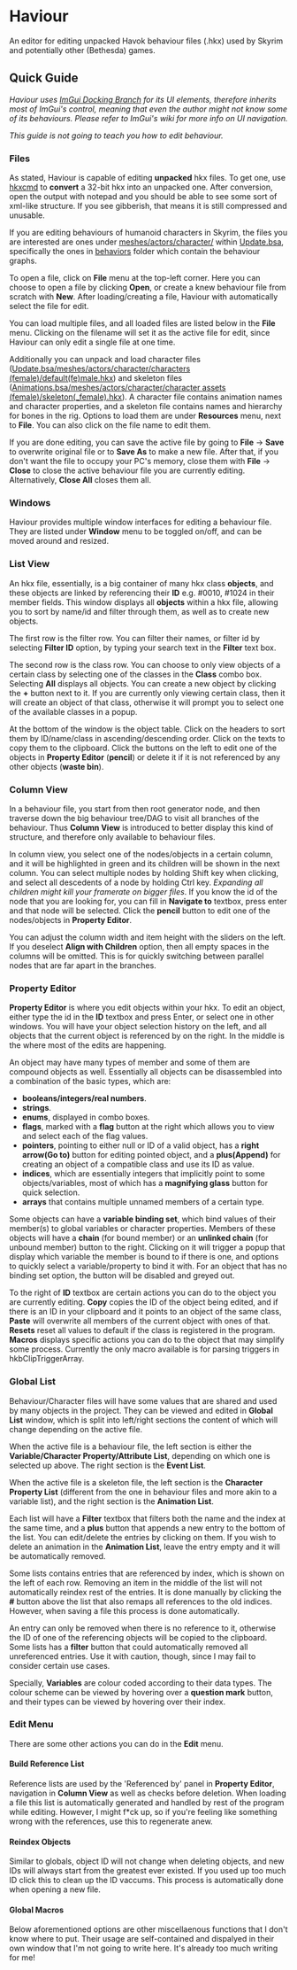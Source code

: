 # Haviour
An editor for editing unpacked Havok behaviour files (.hkx) used by Skyrim and potentially other (Bethesda) games.

## Quick Guide
*Haviour uses [ImGui Docking Branch](https://github.com/ocornut/imgui/tree/docking) for its UI elements, therefore inherits most of ImGui's control, meaning that even the author might not know some of its behaviours. Please refer to ImGui's wiki for more info on UI navigation.*

*This guide is not going to teach you how to edit behaviour.*

### Files
As stated, Haviour is capable of editing **unpacked** hkx files. To get one, use [hkxcmd](https://github.com/figment/hkxcmd) to **convert** a 32-bit hkx into an unpacked one. After conversion, open the output with notepad and you should be able to see some sort of xml-like structure. If you see gibberish, that means it is still compressed and unusable.

If you are editing behaviours of humanoid characters in Skyrim, the files you are interested are ones under <u>meshes/actors/character/</u> within <u>Update.bsa</u>, specifically the ones in <u>behaviors</u> folder which contain the behaviour graphs.

To open a file, click on **File** menu at the top-left corner. Here you can choose to open a file by clicking **Open**, or create a knew behaviour file from scratch with **New**. After loading/creating a file, Haviour with automatically select the file for edit.

You can load multiple files, and all loaded files are listed below in the **File** menu. Clicking on the filename will set it as the active file for edit, since Haviour can only edit a single file at one time.

Additionally you can unpack and load character files (<u>Update.bsa/meshes/actors/character/characters (female)/default(fe)male.hkx</u>) and skeleton files (<u>Animations.bsa/meshes/actors/character/character assets (female)/skeleton(_female).hkx</u>). A character file contains animation names and character properties, and a skeleton file contains names and hierarchy for bones in the rig. Options to load them are under **Resources** menu, next to **File**. You can also click on the file name to edit them.

If you are done editing, you can save the active file by going to **File** -> **Save** to overwrite original file or to **Save As** to make a new file. After that, if you don't want the file to occupy your PC's memory, close them with **File** -> **Close** to close the active behaviour file you are currently editing. Alternatively, **Close All** closes them all.

### Windows
Haviour provides multiple window interfaces for editing a behaviour file. They are listed under **Window** menu to be toggled on/off, and can be moved around and resized.

### List View
An hkx file, essentially, is a big container of many hkx class **objects**, and these objects are linked by referencing their **ID** e.g. #0010, #1024 in their member fields. This window displays all **objects** within a hkx file, allowing you to sort by name/id and filter through them, as well as to create new objects.

The first row is the filter row. You can filter their names, or filter id by selecting **Filter ID** option, by typing your search text in the **Filter** text box.

The second row is the class row. You can choose to only view objects of a certain class by selecting one of the classes in the **Class** combo box. Selecting **All** displays all objects. You can create a new object by clicking the **+** button next to it. If you are currently only viewing certain class, then it will create an object of that class, otherwise it will prompt you to select one of the available classes in a popup.

At the bottom of the window is the object table. Click on the headers to sort them by ID/name/class in ascending/descending order. Click on the texts to copy them to the clipboard. Click the buttons on the left to edit one of the objects in **Property Editor** (**pencil**) or delete it if it is not referenced by any other objects (**waste bin**).

### Column View
In a behaviour file, you start from then root generator node, and then traverse down the big behaviour tree/DAG to visit all branches of the behaviour. Thus **Column View** is introduced to better display this kind of structure, and therefore only available to behaviour files.

In column view, you select one of the nodes/objects in a certain column, and it will be highlighted in green and its children will be shown in the next column. You can select multiple nodes by holding Shift key when clicking, and select all descedents of a node by holding Ctrl key. *Expanding all children might kill your framerate on bigger files*. If you know the id of the node that you are looking for, you can fill in **Navigate to** textbox, press enter and that node will be selected. Click the **pencil** button to edit one of the nodes/objects in **Property Editor**.

You can adjust the column width and item height with the sliders on the left. If you deselect **Align with Children** option, then all empty spaces in the columns will be omitted. This is for quickly switching between parallel nodes that are far apart in the branches.

### Property Editor
**Property Editor** is where you edit objects within your hkx. To edit an object, either type the id in the **ID** textbox and press Enter, or select one in other windows. You will have your object selection history on the left, and all objects that the current object is referenced by on the right. In the middle is the where most of the edits are happening.

An object may have many types of member and some of them are compound objects as well. Essentially all objects can be disassembled into a combination of the basic types, which are:
- **booleans/integers/real numbers**.
- **strings**.
- **enums**, displayed in combo boxes.
- **flags**, marked with a **flag** button at the right which allows you to view and select each of the flag values.
- **pointers**, pointing to either null or ID of a valid object, has a **right arrow(Go to)** button for editing pointed object, and a **plus(Append)** for creating an object of a compatible class and use its ID as value.
- **indices**, which are essentially integers that implicitly point to some objects/variables, most of which has a **magnifying glass** button for quick selection.
- **arrays** that contains multiple unnamed members of a certain type.

Some objects can have a **variable binding set**, which bind values of their member(s) to global variables or character properties. Members of these objects will have a **chain** (for bound member) or an **unlinked chain** (for unbound member) button to the right. Clicking on it will trigger a popup that display which variable the member is bound to if there is one, and options to quickly select a variable/property to bind it with. For an object that has no binding set option, the button will be disabled and greyed out.

To the right of **ID** textbox are certain actions you can do to the object you are currently editing. **Copy** copies the ID of the object being edited, and if there is an ID in your clipboard and it points to an object of the same class, **Paste** will overwrite all members of the current object with ones of that. **Resets** reset all values to default if the class is registered in the program. **Macros** displays specific actions you can do to the object that may simplify some process. Currently the only macro available is for parsing triggers in hkbClipTriggerArray.

### Global List
Behaviour/Character files will have some values that are shared and used by many objects in the project. They can be viewed and edited in **Global List** window, which is split into left/right sections the content of which will change depending on the active file.

When the active file is a behaviour file, the left section is either the **Variable/Character Property/Attribute List**, depending on which one is selected up above. The right section is the **Event List**.

When the active file is a skeleton file, the left section is the **Character Property List** (different from the one in behaviour files and more akin to a variable list), and the right section is the **Animation List**.

Each list will have a **Filter** textbox that filters both the name and the index at the same time, and a **plus** button that appends a new entry to the bottom of the list. You can edit/delete the entries by clicking on them. If you wish to delete an animation in the **Animation List**, leave the entry empty and it will be automatically removed.

Some lists contains entries that are referenced by index, which is shown on the left of each row. Removing an item in the middle of the list will not automatically reindex rest of the entries. It is done manually by clicking the **#** button above the list that also remaps all references to the old indices. However, when saving a file this process is done automatically.

An entry can only be removed when there is no reference to it, otherwise the ID of one of the referencing objects will be copied to the clipboard. Some lists has a **filter** button that could automatically removed all unreferenced entries. Use it with caution, though, since I may fail to consider certain use cases.

Specially, **Variables** are colour coded according to their data types. The colour scheme can be viewed by hovering over a **question mark** button, and their types can be viewed by hovering over their index.

### **Edit** Menu
There are some other actions you can do in the **Edit** menu.

#### Build Reference List ####
Reference lists are used by the 'Referenced by' panel in **Property Editor**, navigation in **Column View** as well as checks before deletion. When loading a file this list is automatically generated and handled by rest of the program while editing. However, I might f*ck up, so if you're feeling like something wrong with the references, use this to regenerate anew.

#### Reindex Objects ####
Similar to globals, object ID will not change when deleting objects, and new IDs will always start from the greatest ever existed. If you used up too much ID click this to clean up the ID vaccums. This process is automatically done when opening a new file.

#### Global Macros ####
Below aforementioned options are other miscellaenous functions that I don't know where to put. Their usage are self-contained and dispalyed in their own window that I'm not going to write here. It's already too much writing for me!